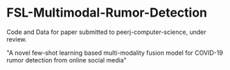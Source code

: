 # FSL-Multimodal-Rumor-Detection

Code and Data for paper submitted to peerj-computer-science, under review.

"A novel few-shot learning based multi-modality fusion model for COVID-19 rumor detection from online social media"
